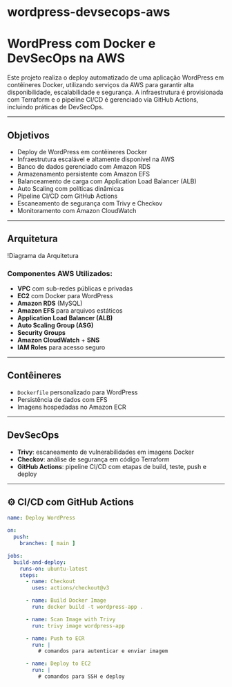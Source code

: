 # wordpress-devsecops-aws

#  WordPress com Docker e DevSecOps na AWS

Este projeto realiza o deploy automatizado de uma aplicação WordPress em contêineres Docker, utilizando serviços da AWS para garantir alta disponibilidade, escalabilidade e segurança. A infraestrutura é provisionada com Terraform e o pipeline CI/CD é gerenciado via GitHub Actions, incluindo práticas de DevSecOps.

---

##  Objetivos

- Deploy de WordPress em contêineres Docker
- Infraestrutura escalável e altamente disponível na AWS
- Banco de dados gerenciado com Amazon RDS
- Armazenamento persistente com Amazon EFS
- Balanceamento de carga com Application Load Balancer (ALB)
- Auto Scaling com políticas dinâmicas
- Pipeline CI/CD com GitHub Actions
- Escaneamento de segurança com Trivy e Checkov
- Monitoramento com Amazon CloudWatch

---

##  Arquitetura

!Diagrama da Arquitetura

### Componentes AWS Utilizados:

- **VPC** com sub-redes públicas e privadas
- **EC2** com Docker para WordPress
- **Amazon RDS** (MySQL)
- **Amazon EFS** para arquivos estáticos
- **Application Load Balancer (ALB)**
- **Auto Scaling Group (ASG)**
- **Security Groups**
- **Amazon CloudWatch** + **SNS**
- **IAM Roles** para acesso seguro

---

##  Contêineres

- `Dockerfile` personalizado para WordPress
- Persistência de dados com EFS
- Imagens hospedadas no Amazon ECR

---

##  DevSecOps

- **Trivy**: escaneamento de vulnerabilidades em imagens Docker
- **Checkov**: análise de segurança em código Terraform
- **GitHub Actions**: pipeline CI/CD com etapas de build, teste, push e deploy

---

## ⚙️ CI/CD com GitHub Actions

```yaml
name: Deploy WordPress

on:
  push:
    branches: [ main ]

jobs:
  build-and-deploy:
    runs-on: ubuntu-latest
    steps:
      - name: Checkout
        uses: actions/checkout@v3

      - name: Build Docker Image
        run: docker build -t wordpress-app .

      - name: Scan Image with Trivy
        run: trivy image wordpress-app

      - name: Push to ECR
        run: |
          # comandos para autenticar e enviar imagem

      - name: Deploy to EC2
        run: |
          # comandos para SSH e deploy

